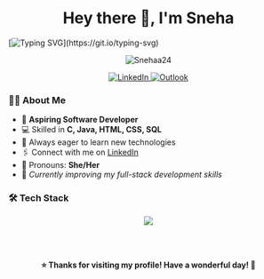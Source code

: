 <h1 align="center">Hey there 👋, I'm Sneha</h1>

[![Typing SVG](https://readme-typing-svg.herokuapp.com?color=%23F772F7&size=25&center=true&vCenter=true&lines=Passionate+Developer;Welcome+to+my+Profile!)](https://git.io/typing-svg)

<p align="center">
  <img src="https://komarev.com/ghpvc/?username=Snehaa24&label=Profile+Views&color=blueviolet&style=flat-square" alt="Snehaa24" />
</p>

<p align="center">
  <a href="https://linkedin.com/in/snehasasikumar" target="_blank">
    <img src="https://img.shields.io/badge/LinkedIn-blue?style=for-the-badge&logo=linkedin" alt="LinkedIn" />
  </a>
  
  <a href="mailto:snehas.20it@rathinam.in">
    <img src="https://img.shields.io/badge/Outlook-0078D4?style=for-the-badge&logo=microsoft-outlook&logoColor=white" alt="Outlook" />
  </a>
</p>


### 👩‍💻 About Me

- 🌟 **Aspiring Software Developer**
- 💻 Skilled in **C, Java, HTML, CSS, SQL**
- 🚀 Always eager to learn new technologies  
- 🖇 Connect with me on [LinkedIn](https://linkedin.com/in/snehasasikumar)  
- 👩 Pronouns: **She/Her**  
- 🌱 *Currently improving my full-stack development skills*


### 🛠️ Tech Stack

<p align="center">
  <img src="https://skillicons.dev/icons?i=c,java,html,css,js,mysql,mongodb,nodejs,express,vscode&theme=light" />
</p>
<br></br>

<p align="center">
  <b>⭐️ Thanks for visiting my profile! Have a wonderful day! 🌸</b>
</p>
